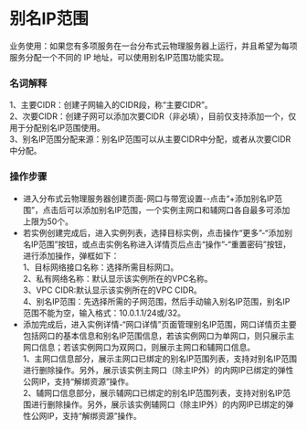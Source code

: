 # 别名IP范围

业务使用：如果您有多项服务在一台分布式云物理服务器上运行，并且希望为每项服务分配一个不同的 IP 地址，可以使用别名IP范围功能实现。

### 名词解释
1、主要CIDR：创建子网输入的CIDR段，称“主要CIDR”。</br>
2、次要CIDR：创建子网可以添加次要CIDR（非必填），目前仅支持添加一个，仅用于分配别名IP范围使用。</br>
3、别名IP范围分配来源：别名IP范围可以从主要CIDR中分配，或者从次要CIDR中分配。</br>

### 操作步骤
- 进入分布式云物理服务器创建页面-网口与带宽设置--点击“+添加别名IP范围”，点击后可以添加别名IP范围，一个实例主网口和辅网口各自最多可添加上限为50个。<br/>
- 若实例创建完成后，进入实例列表，选择目标实例，点击操作“更多”-“添加别名IP范围”按钮，或点击实例名称进入详情页后点击“操作”-“重置密码”按钮，进行添加操作，弹框如下：<br/>
  1、目标网络接口名称：选择所需目标网口。<br/>
  2、私有网络名称：默认显示该实例所在的VPC名称。<br/>
  3、VPC CIDR:默认显示该实例所在的VPC CIDR。<br/>
  4、别名IP范围：先选择所需的子网范围，然后手动输入别名IP范围，别名IP范围不能为空，输入格式：10.0.1.1/24或/32。<br/>
- 添加完成后，进入实例详情-“网口详情”页面管理别名IP范围，网口详情页主要包括网口的基本信息和别名IP范围信息，若该实例网口为单网口，则只展示主网口信息；若该实例网口为双网口，则展示主网口和辅网口信息。<br/>
  1、主网口信息部分，展示主网口已绑定的别名IP范围列表，支持对别名IP范围进行删除操作。另外，展示该实例主网口（除主IP外）的内网IP已绑定的弹性公网IP，支持“解绑资源”操作。<br/>
  2、辅网口信息部分，展示辅网口已绑定的别名IP范围列表，支持对别名IP范围进行删除操作。另外，展示该实例辅网口（除主IP外）的内网IP已绑定的弹性公网IP，支持“解绑资源”操作。<br/>
  

